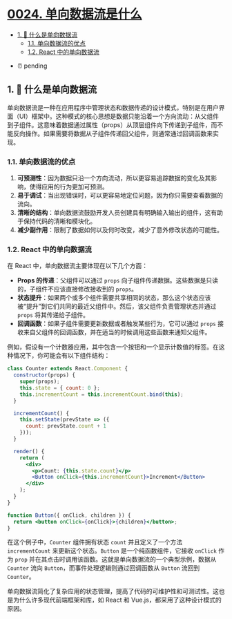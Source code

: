 # [0024. 单向数据流是什么](https://github.com/Tdahuyou/react/tree/main/0024.%20%E5%8D%95%E5%90%91%E6%95%B0%E6%8D%AE%E6%B5%81%E6%98%AF%E4%BB%80%E4%B9%88)

<!-- region:toc -->
- [1. 🤖 什么是单向数据流](#1--什么是单向数据流)
  - [1.1. 单向数据流的优点](#11-单向数据流的优点)
  - [1.2. React 中的单向数据流](#12-react-中的单向数据流)
<!-- endregion:toc -->
- ⏰ pending

## 1. 🤖 什么是单向数据流

单向数据流是一种在应用程序中管理状态和数据传递的设计模式，特别是在用户界面（UI）框架中。这种模式的核心思想是数据只能沿着一个方向流动：从父组件到子组件。这意味着数据通过属性（props）从顶层组件向下传递到子组件，而不能反向操作。如果需要将数据从子组件传递回父组件，则通常通过回调函数来实现。

### 1.1. 单向数据流的优点

1. **可预测性**：因为数据只沿一个方向流动，所以更容易追踪数据的变化及其影响，使得应用的行为更加可预测。
2. **易于调试**：当出现错误时，可以更容易地定位问题，因为你只需要查看数据的流向。
3. **清晰的结构**：单向数据流鼓励开发人员创建具有明确输入输出的组件，这有助于保持代码的清晰和模块化。
4. **减少副作用**：限制了数据如何以及何时改变，减少了意外修改状态的可能性。

### 1.2. React 中的单向数据流

在 React 中，单向数据流主要体现在以下几个方面：

- **Props 的传递**：父组件可以通过 `props` 向子组件传递数据。这些数据是只读的，子组件不应该直接修改接收到的 `props`。
- **状态提升**：如果两个或多个组件需要共享相同的状态，那么这个状态应该被“提升”到它们共同的最近父组件中。然后，该父组件负责管理状态并通过 `props` 将其传递给子组件。
- **回调函数**：如果子组件需要更新数据或者触发某些行为，它可以通过 `props` 接收来自父组件的回调函数，并在适当的时候调用这些函数来通知父组件。

例如，假设有一个计数器应用，其中包含一个按钮和一个显示计数值的标签。在这种情况下，你可能会有以下组件结构：

```jsx
class Counter extends React.Component {
  constructor(props) {
    super(props);
    this.state = { count: 0 };
    this.incrementCount = this.incrementCount.bind(this);
  }

  incrementCount() {
    this.setState(prevState => ({
      count: prevState.count + 1
    }));
  }

  render() {
    return (
      <div>
        <p>Count: {this.state.count}</p>
        <Button onClick={this.incrementCount}>Increment</Button>
      </div>
    );
  }
}

function Button({ onClick, children }) {
  return <button onClick={onClick}>{children}</button>;
}
```

在这个例子中，`Counter` 组件拥有状态 `count` 并且定义了一个方法 `incrementCount` 来更新这个状态。`Button` 是一个纯函数组件，它接收 `onClick` 作为 `prop` 并在其点击时调用该函数。这就是单向数据流的一个典型示例，数据从 `Counter` 流向 `Button`，而事件处理逻辑则通过回调函数从 `Button` 流回到 `Counter`。

单向数据流简化了复杂应用的状态管理，提高了代码的可维护性和可测试性。这也是为什么许多现代前端框架和库，如 React 和 Vue.js，都采用了这种设计模式的原因。



